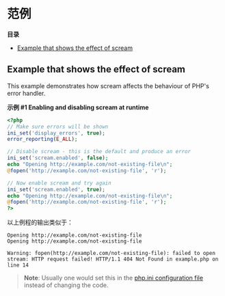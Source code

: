 范例
====

**目录**

-   [Example that shows the effect of
    scream](/scream/examples.html#Example%20that%20shows%20the%20effect%20of%20scream)

Example that shows the effect of scream
---------------------------------------

This example demonstrates how scream affects the behaviour of PHP's
error handler.

**示例 \#1 Enabling and disabling scream at runtime**

``` php
<?php
// Make sure errors will be shown
ini_set('display_errors', true);
error_reporting(E_ALL);

// Disable scream - this is the default and produce an error
ini_set('scream.enabled', false);
echo "Opening http://example.com/not-existing-file\n";
@fopen('http://example.com/not-existing-file', 'r');

// Now enable scream and try again
ini_set('scream.enabled', true);
echo "Opening http://example.com/not-existing-file\n";
@fopen('http://example.com/not-existing-file', 'r');
?>
```

以上例程的输出类似于：

    Opening http://example.com/not-existing-file
    Opening http://example.com/not-existing-file

    Warning: fopen(http://example.com/not-existing-file): failed to open stream: HTTP request failed! HTTP/1.1 404 Not Found in example.php on line 14

> **Note**: <span class="simpara"> Usually one would set this in the
> <a href="/configuration/file.html" class="link">php.ini configuration file</a>
> instead of changing the code. </span>
